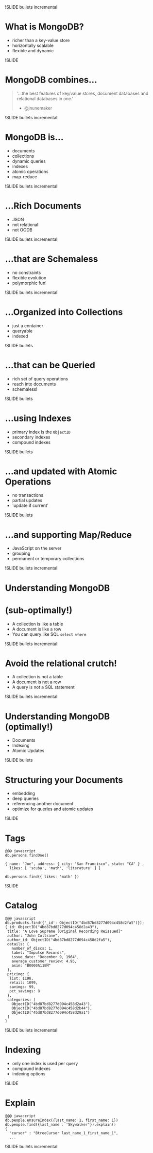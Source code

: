 !SLIDE bullets incremental

# What is MongoDB?

* richer than a key-value store
* horizontally scalable
* flexible and dynamic

!SLIDE

# MongoDB combines...

> '...the best features of key/value stores, document databases and relational
> databases in one.'
> - @jnunemaker

!SLIDE bullets incremental

# MongoDB is...

* documents
* collections
* dynamic queries
* indexes
* atomic operations
* map-reduce

!SLIDE bullets incremental

# ...Rich Documents

* JSON
* not relational
* not OODB

!SLIDE bullets incremental

# ...that are Schemaless

* no constraints
* flexible evolution
* polymorphic fun!

!SLIDE bullets incremental

# ...Organized into Collections

* just a container
* queryable
* indexed

!SLIDE bullets

# ...that can be Queried

* rich set of query operations
* reach into documents
* schemaless!

!SLIDE bullets

# ...using Indexes

* primary index is the `ObjectID`
* secondary indexes
* compound indexes

!SLIDE bullets

# ...and updated with Atomic Operations

* no transactions
* partial updates
* 'update if current'

!SLIDE bullets

# ...and supporting Map/Reduce

* JavaScript on the server
* grouping
* permanent or temporary collections

!SLIDE bullets incremental

# Understanding MongoDB
# (sub-optimally!)

* A collection is like a table
* A document is like a row
* You can query like SQL `select where`

!SLIDE bullets incremental

# Avoid the relational crutch!

* A collection is not a table
* A document is not a row
* A query is not a SQL statement

!SLIDE bullets incremental

# Understanding MongoDB (optimally!)

* Documents
* Indexing
* Atomic Updates

!SLIDE bullets

# Structuring your Documents

* embedding
* deep queries
* referencing another document
* optimize for queries and atomic updates

!SLIDE

# Tags

    @@@ javascript
    db.persons.findOne()

    { name: "Joe", address: { city: "San Francisco", state: "CA" } ,
      likes: [ 'scuba', 'math', 'literature' ] }

    db.persons.find({ likes: 'math' })

!SLIDE

# Catalog

    @@@ javascript
    db.products.find({'_id': ObjectID("4bd87bd8277d094c458d2fa5")});
    {_id: ObjectID("4bd87bd8277d094c458d2a43"),
     title: "A Love Supreme [Original Recording Reissued]"
     author: "John Coltrane",
     author_id: ObjectID("4bd87bd8277d094c458d2fa5"),
     details: {
       number_of_discs: 1,
       label: "Impulse Records",
       issue_date: "December 9, 1964",
       average_customer_review: 4.95,
       asin: "B0000A118M"
     },
     pricing: {
      list: 1198,
      retail: 1099,
      savings: 99,
      pct_savings: 8
     },
     categories: [
       ObjectID("4bd87bd8277d094c458d2a43"),
       ObjectID("4bd87bd8277d094c458d2b44"),
       ObjectID("4bd87bd8277d094c458d29a1")
     ]
    }

!SLIDE bullets incremental

# Indexing

* only one index is used per query
* compound indexes
* indexing options

!SLIDE

# Explain

    @@@ javascript
    db.people.ensureIndex({last_name: 1, first_name: 1})
    db.people.find({last_name : 'Skywalker'}).explain()
    {
      "cursor" : "BtreeCursor last_name_1_first_name_1",
      ...

!SLIDE bullets incremental

#
